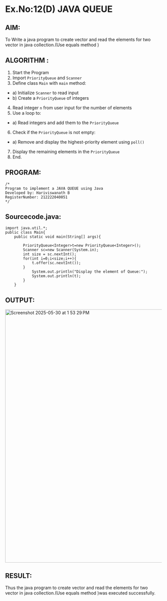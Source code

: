 # Ex.No:12(D) JAVA QUEUE
## AIM:
To Write a java program to create vector and read the elements for two vector in java collection.(Use equals method )


## ALGORITHM :
1.	Start the Program
2.	Import `PriorityQueue` and `Scanner`
3.	Define class `Main` with `main` method:
-	a) Initialize `Scanner` to read input
-	b) Create a `PriorityQueue` of integers
4.	Read integer `n` from user input for the number of elements
5.	Use a loop to:
-	a) Read integers and add them to the `PriorityQueue`
6.	Check if the `PriorityQueue` is not empty:
-	a) Remove and display the highest-priority element using `poll()`
7.	Display the remaining elements in the `PriorityQueue`
8.	End.





## PROGRAM:
 ```
/*
Program to implement a JAVA QUEUE using Java
Developed by: Hariviswanath B
RegisterNumber: 212222040051
*/
```

## Sourcecode.java:

```
import java.util.*;
public class Main{
    public static void main(String[] args){
        
        PriorityQueue<Integer>t=new PriorityQueue<Integer>();
        Scanner sc=new Scanner(System.in);
        int size = sc.nextInt();
        for(int i=0;i<size;i++){
            t.offer(sc.nextInt());
        }
            System.out.println("Display the element of Queue:");
            System.out.println(t);
        }
    }
```





## OUTPUT:

<img width="813" alt="Screenshot 2025-05-30 at 1 53 29 PM" src="https://github.com/user-attachments/assets/6d23587c-0788-4f34-93ca-922d858ff7d9" />



## RESULT:
Thus the java program to create vector and read the elements for two vector in java collection.(Use equals method )was executed successfully.


